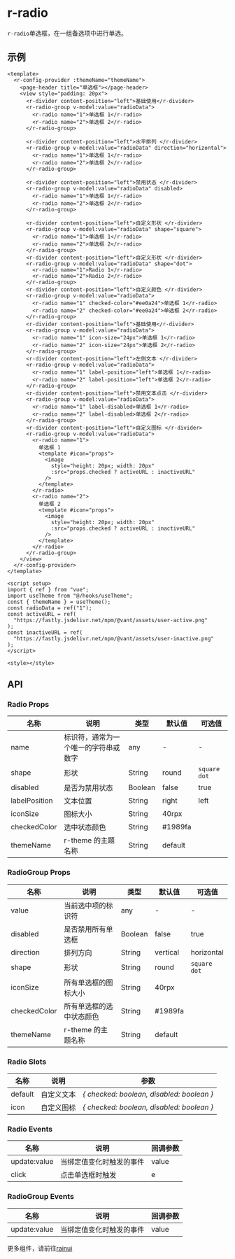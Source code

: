 <script setup>
  import {pathName} from '../components/hooks/usePath'
  pathName.value = 'pages/example/radio/radio'
 </script>

# r-radio

`r-radio`单选框，在一组备选项中进行单选。

## 示例

```vue
<template>
  <r-config-provider :themeName="themeName">
    <page-header title="单选框"></page-header>
    <view style="padding: 20px">
      <r-divider content-position="left">基础使用</r-divider>
      <r-radio-group v-model:value="radioData">
        <r-radio name="1">单选框 1</r-radio>
        <r-radio name="2">单选框 2</r-radio>
      </r-radio-group>

      <r-divider content-position="left">水平排列 </r-divider>
      <r-radio-group v-model:value="radioData" direction="horizontal">
        <r-radio name="1">单选框 1</r-radio>
        <r-radio name="2">单选框 2</r-radio>
      </r-radio-group>

      <r-divider content-position="left">禁用状态 </r-divider>
      <r-radio-group v-model:value="radioData" disabled>
        <r-radio name="1">单选框 1</r-radio>
        <r-radio name="2">单选框 2</r-radio>
      </r-radio-group>

      <r-divider content-position="left">自定义形状 </r-divider>
      <r-radio-group v-model:value="radioData" shape="square">
        <r-radio name="1">单选框 1</r-radio>
        <r-radio name="2">单选框 2</r-radio>
      </r-radio-group>
      <r-divider content-position="left">自定义形状 </r-divider>
      <r-radio-group v-model:value="radioData" shape="dot">
        <r-radio name="1">Radio 1</r-radio>
        <r-radio name="2">Radio 2</r-radio>
      </r-radio-group>
      <r-divider content-position="left">自定义颜色 </r-divider>
      <r-radio-group v-model:value="radioData">
        <r-radio name="1" checked-color="#ee0a24">单选框 1</r-radio>
        <r-radio name="2" checked-color="#ee0a24">单选框 2</r-radio>
      </r-radio-group>
      <r-divider content-position="left">基础使用</r-divider>
      <r-radio-group v-model:value="radioData">
        <r-radio name="1" icon-size="24px">单选框 1</r-radio>
        <r-radio name="2" icon-size="24px">单选框 2</r-radio>
      </r-radio-group>
      <r-divider content-position="left">左侧文本 </r-divider>
      <r-radio-group v-model:value="radioData">
        <r-radio name="1" label-position="left">单选框 1</r-radio>
        <r-radio name="2" label-position="left">单选框 2</r-radio>
      </r-radio-group>
      <r-divider content-position="left">禁用文本点击 </r-divider>
      <r-radio-group v-model:value="radioData">
        <r-radio name="1" label-disabled>单选框 1</r-radio>
        <r-radio name="2" label-disabled>单选框 2</r-radio>
      </r-radio-group>
      <r-divider content-position="left">自定义图标 </r-divider>
      <r-radio-group v-model:value="radioData">
        <r-radio name="1">
          单选框 1
          <template #icon="props">
            <image
              style="height: 20px; width: 20px"
              :src="props.checked ? activeURL : inactiveURL"
            />
          </template>
        </r-radio>
        <r-radio name="2">
          单选框 2
          <template #icon="props">
            <image
              style="height: 20px; width: 20px"
              :src="props.checked ? activeURL : inactiveURL"
            />
          </template>
        </r-radio>
      </r-radio-group>
    </view>
  </r-config-provider>
</template>

<script setup>
import { ref } from "vue";
import useTheme from "@/hooks/useTheme";
const { themeName } = useTheme();
const radioData = ref("1");
const activeURL = ref(
  "https://fastly.jsdelivr.net/npm/@vant/assets/user-active.png"
);
const inactiveURL = ref(
  "https://fastly.jsdelivr.net/npm/@vant/assets/user-inactive.png"
);
</script>

<style></style>
```

## API

### Radio Props

| 名称          | 说明                                 | 类型    | 默认值   | 可选值         |
| ------------- | ------------------------------------ | ------- | -------- | -------------- |
| name          | 标识符，通常为一个唯一的字符串或数字 | any     | -        | -              |
| shape         | 形状                                 | String  | round    | `square` `dot` |
| disabled      | 是否为禁用状态                       | Boolean | false    | true           |
| labelPosition | 文本位置                             | String  | right    | left           |
| iconSize      | 图标大小                             | String  | 40rpx    |                |
| checkedColor  | 选中状态颜色                         | String  | \#1989fa |                |
| themeName     | r-theme 的主题名称                   | String  | default  |                |

### RadioGroup Props

| 名称         | 说明                     | 类型    | 默认值   | 可选值         |
| ------------ | ------------------------ | ------- | -------- | -------------- |
| value        | 当前选中项的标识符       | any     | -        | -              |
| disabled     | 是否禁用所有单选框       | Boolean | false    | true           |
| direction    | 排列方向                 | String  | vertical | horizontal     |
| shape        | 形状                     | String  | round    | `square` `dot` |
| iconSize     | 所有单选框的图标大小     | String  | 40rpx    |                |
| checkedColor | 所有单选框的选中状态颜色 | String  | \#1989fa |                |
| themeName    | r-theme 的主题名称       | String  | default  |                |

### Radio Slots

| 名称    | 说明       | 参数                                      |
| ------- | ---------- | ----------------------------------------- |
| default | 自定义文本 | _{ checked: boolean, disabled: boolean }_ |
| icon    | 自定义图标 | _{ checked: boolean, disabled: boolean }_ |

### Radio Events

| 名称         | 说明                     | 回调参数 |
| ------------ | ------------------------ | -------- |
| update:value | 当绑定值变化时触发的事件 | value    |
| click        | 点击单选框时触发         | e        |

### RadioGroup Events

| 名称         | 说明                     | 回调参数 |
| ------------ | ------------------------ | -------- |
| update:value | 当绑定值变化时触发的事件 | value    |

更多组件，请前往[rainui](https://ext.dcloud.net.cn/plugin?id=19701)
